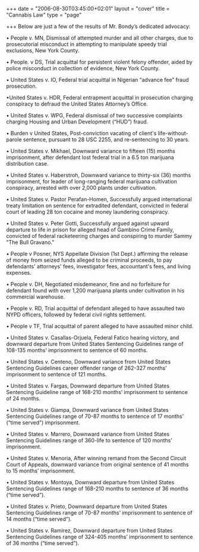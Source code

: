 +++
date = "2006-08-30T03:45:00+02:01"
layout = "cover"
title = "Cannabis Law"
type = "page"

+++
Below are just a few of the results of Mr. Bondy’s dedicated advocacy: 



• People v. MN, Dismissal of attempted murder and all other charges, due to prosecutorial misconduct in attempting to manipulate speedy trial exclusions, New York County.


• People. v DS, Trial acquittal for persistent violent felony offender, aided by police misconduct in collection of evidence,  New York County.

• United States v. IO, Federal trial acquittal in Nigerian “advance fee” fraud prosecution. 

•United States v. HDR, Federal entrapment acquittal in prosecution charging conspiracy to defraud the United States Attorney’s Office. 

• United States v. WPG, Federal dismissal of two successive complaints charging Housing and Urban Development (“HUD”) fraud.

• Burden v United States, Post-conviction vacating of client's life-without-parole sentence, pursuant to 28 USC 2255, and re-sentencing to 30 years.

• United States v. Mikhael, Downward variance to fifteen (15) months imprisonment, after defendant lost federal trial in a 6.5 ton marijuana distribution case. 

• United States v. Haberstroh, Downward variance to thirty-six (36) months imprisonment, for leader of long-ranging federal marijuana cultivation conspiracy, arrested with over 2,000 plants under cultivation. 

• United States v. Pastor Perafan-Homen, Successfully argued international treaty limitation on sentence for extradited defendant, convicted in federal court of leading 28 ton cocaine and money laundering conspiracy. 

• United States v. Peter Gotti, Successfully argued against upward departure to life in prison for alleged head of Gambino Crime Family, convicted of federal racketeering charges and conspiring to murder Sammy "The Bull Gravano."  

• People v Posner, NYS Appellate Division (1st Dept.) affirming the release of money from seized funds alleged to be criminal proceeds, to pay defendants' attorneys' fees, investigator fees, accountant's fees, and living expenses.

• People v. DH, Negotiated misdemeanor, fine and no forfeiture for defendant found with over 1,200 marijuana plants under cultivation in his commercial warehouse. 

• People v. RD, Trial acquittal of defendant alleged to have assaulted two NYPD officers, followed by federal civil rights settlement.

• People v TF, Trial acquittal of parent alleged to have assaulted minor child.

• United States v. Casallas-Orjuela, Federal Fatico hearing victory, and downward departure from United States Sentencing Guidelines range of 108-135 months’ imprisonment to sentence of 60 months.  

• United States v. Centeno, Downward variance from United States Sentencing Guidelines career offender range of 262-327 months’ imprisonment to sentence of 121 months. 

• United States v. Fargas, Downward departure from United States Sentencing Guideline range of 168-210 months’ imprisonment to sentence of 24 months. 

• United States v. Giampa, Downward variance from United States Sentencing Guidelines range of 70-87 months to sentence of 17 months’ (“time served”) imprisonment. 

• United States v. Marrero, Downward variance from United States Sentencing Guidelines range of 360-life to sentence of 120 months’ imprisonment. 

• United States v. Menoria, After winning remand from the Second Circuit Court of Appeals, downward variance from original sentence of 41 months to 15 months’ imprisonment. 

• United States v. Montoya, Downward departure from United States Sentencing Guidelines range of 168-210 months to sentence of 36 months (“time served”).

• United States v. Prieto, Downward departure from United States Sentencing Guidelines range of 70-87 months’ imprisonment to sentence of 14 months (“time served”).

• United States v. Ramirez, Downward departure from United States Sentencing Guidelines range of 324-405 months’ imprisonment to sentence of 36 months (“time served”).